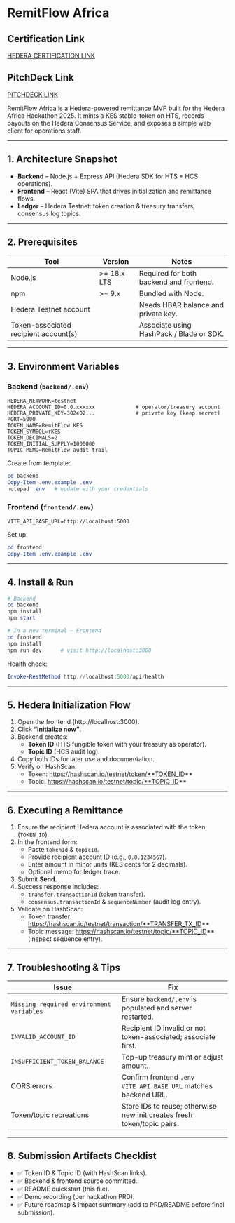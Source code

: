 # RemitFlow Africa



## Certification Link

[HEDERA CERTIFICATION LINK](https://drive.google.com/file/d/1VuoUFUHmRZ5-QrBPH2c7KM_WR73aVwVD/view?usp=sharing)

## PitchDeck Link

[PITCHDECK LINK](https://drive.google.com/file/d/1PUV3MN4sPwAMXskr2e362WiGGO4Y1izI/view?usp=sharing)




RemitFlow Africa is a Hedera-powered remittance MVP built for the Hedera Africa Hackathon 2025. It mints a KES stable-token on HTS, records payouts on the Hedera Consensus Service, and exposes a simple web client for operations staff.

---

## 1. Architecture Snapshot

- **Backend** – Node.js + Express API (Hedera SDK for HTS + HCS operations).
- **Frontend** – React (Vite) SPA that drives initialization and remittance flows.
- **Ledger** – Hedera Testnet: token creation & treasury transfers, consensus log topics.

---

## 2. Prerequisites

| Tool | Version | Notes |
| ---- | ------- | ----- |
| Node.js | >= 18.x LTS | Required for both backend and frontend. |
| npm    | >= 9.x       | Bundled with Node. |
| Hedera Testnet account | | Needs HBAR balance and private key. |
| Token-associated recipient account(s) | | Associate using HashPack / Blade or SDK. |

---

## 3. Environment Variables

### Backend (`backend/.env`)
```
HEDERA_NETWORK=testnet
HEDERA_ACCOUNT_ID=0.0.xxxxxx             # operator/treasury account
HEDERA_PRIVATE_KEY=302e02...             # private key (keep secret)
PORT=5000
TOKEN_NAME=RemitFlow KES
TOKEN_SYMBOL=rKES
TOKEN_DECIMALS=2
TOKEN_INITIAL_SUPPLY=1000000
TOPIC_MEMO=RemitFlow audit trail
```

Create from template:

```powershell
cd backend
Copy-Item .env.example .env
notepad .env   # update with your credentials
```

### Frontend (`frontend/.env`)
```
VITE_API_BASE_URL=http://localhost:5000
```

Set up:

```powershell
cd frontend
Copy-Item .env.example .env
```

---

## 4. Install & Run

```powershell
# Backend
cd backend
npm install
npm start

# In a new terminal – Frontend
cd frontend
npm install
npm run dev      # visit http://localhost:3000
```

Health check:

```powershell
Invoke-RestMethod http://localhost:5000/api/health
```

---

## 5. Hedera Initialization Flow

1. Open the frontend (http://localhost:3000).
2. Click **“Initialize now”**.
3. Backend creates:
   - **Token ID** (HTS fungible token with your treasury as operator).
   - **Topic ID** (HCS audit log).
4. Copy both IDs for later use and documentation.
5. Verify on HashScan:
   - Token: https://hashscan.io/testnet/token/**TOKEN_ID**
   - Topic: https://hashscan.io/testnet/topic/**TOPIC_ID**

---

## 6. Executing a Remittance

1. Ensure the recipient Hedera account is associated with the token (`TOKEN_ID`).
2. In the frontend form:
   - Paste `tokenId` & `topicId`.
   - Provide recipient account ID (e.g., `0.0.1234567`).
   - Enter amount in minor units (KES cents for 2 decimals).
   - Optional memo for ledger trace.
3. Submit **Send**.
4. Success response includes:
   - `transfer.transactionId` (token transfer).
   - `consensus.transactionId` & `sequenceNumber` (audit log entry).
5. Validate on HashScan:
   - Token transfer: https://hashscan.io/testnet/transaction/**TRANSFER_TX_ID**
   - Topic message: https://hashscan.io/testnet/topic/**TOPIC_ID** (inspect sequence entry).

---

## 7. Troubleshooting & Tips

| Issue | Fix |
| ----- | --- |
| `Missing required environment variables` | Ensure `backend/.env` is populated and server restarted. |
| `INVALID_ACCOUNT_ID` | Recipient ID invalid or not token-associated; associate first. |
| `INSUFFICIENT_TOKEN_BALANCE` | Top-up treasury mint or adjust amount. |
| CORS errors | Confirm frontend `.env` `VITE_API_BASE_URL` matches backend URL. |
| Token/topic recreations | Store IDs to reuse; otherwise new init creates fresh token/topic pairs. |

---

## 8. Submission Artifacts Checklist

- ✅ Token ID & Topic ID (with HashScan links).
- ✅ Backend & frontend source committed.
- ✅ README quickstart (this file).
- ✅ Demo recording (per hackathon PRD).
- ✅ Future roadmap & impact summary (add to PRD/README before final submission).

